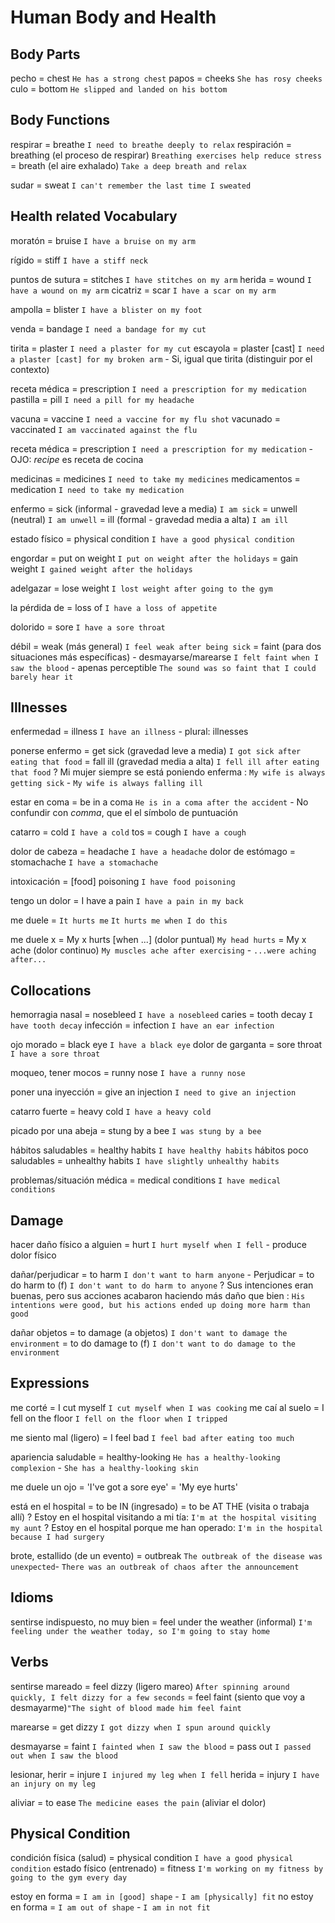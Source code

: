 # Human Body and Health


## Body Parts

pecho = chest `He has a strong chest`
papos = cheeks `She has rosy cheeks`
culo = bottom `He slipped and landed on his bottom`


## Body Functions

respirar = breathe `I need to breathe deeply to relax`
respiración
    = breathing (el proceso de respirar) `Breathing exercises help reduce stress`
    = breath (el aire exhalado) `Take a deep breath and relax`

sudar = sweat `I can't remember the last time I sweated`


## Health related Vocabulary

moratón = bruise `I have a bruise on my arm`

rígido = stiff `I have a stiff neck`

puntos de sutura = stitches `I have stitches on my arm`
herida = wound `I have a wound on my arm`
cicatriz = scar `I have a scar on my arm`

ampolla = blister `I have a blister on my foot`


venda = bandage `I need a bandage for my cut`

tirita = plaster `I need a plaster for my cut`
escayola = plaster [cast] `I need a plaster [cast] for my broken arm`
    - Si, igual que tirita (distinguir por el contexto)

receta médica = prescription `I need a prescription for my medication`
pastilla = pill `I need a pill for my headache`

vacuna = vaccine `I need a vaccine for my flu shot`
vacunado = vaccinated `I am vaccinated against the flu`


receta médica
    = prescription `I need a prescription for my medication`
        - OJO: _recipe_ es receta de cocina

medicinas = medicines `I need to take my medicines`
medicamentos = medication `I need to take my medication`


enfermo
    = sick (informal - gravedad leve a media) `I am sick`
    = unwell (neutral) `I am unwell`
    = ill (formal - gravedad media a alta) `I am ill`


estado físico = physical condition `I have a good physical condition`

engordar
    = put on weight `I put on weight after the holidays`
    = gain weight `I gained weight after the holidays`

adelgazar = lose weight `I lost weight after going to the gym`

la pérdida de = loss of `I have a loss of appetite`

dolorido = sore `I have a sore throat`

débil
    = weak (más general) `I feel weak after being sick`
    = faint (para dos situaciones más específicas)
        - desmayarse/marearse `I felt faint when I saw the blood`
        - apenas perceptible `The sound was so faint that I could barely hear it`


## Illnesses

enfermedad = illness `I have an illness`
    - plural: illnesses

ponerse enfermo
    = get sick (gravedad leve a media) `I got sick after eating that food`
    = fall ill (gravedad media a alta) `I fell ill after eating that food`
    ? Mi mujer siempre se está poniendo enferma : `My wife is always getting sick` - `My wife is always falling ill`

estar en coma = be in a coma `He is in a coma after the accident`
    - No confundir con _comma_, que el el símbolo de puntuación

catarro = cold `I have a cold`
tos = cough `I have a cough`

dolor de cabeza = headache `I have a headache`
dolor de estómago = stomachache `I have a stomachache`

intoxicación = [food] poisoning `I have food poisoning`

tengo un dolor
    = I have a pain `I have a pain in my back`

me duele = `It hurts me` `It hurts me when I do this`

me duele x
    = My x hurts [when ...] (dolor puntual) `My head hurts`
    = My x ache (dolor continuo) `My muscles ache after exercising` - `...were aching after...`


## Collocations

hemorragia nasal = nosebleed `I have a nosebleed`
caries = tooth decay `I have tooth decay`
infección = infection `I have an ear infection`

ojo morado = black eye `I have a black eye`
dolor de garganta = sore throat `I have a sore throat`

moqueo, tener mocos = runny nose `I have a runny nose`

poner una inyección = give an injection `I need to give an injection`

catarro fuerte = heavy cold `I have a heavy cold`

picado por una abeja = stung by a bee `I was stung by a bee`

hábitos saludables = healthy habits `I have healthy habits`
hábitos poco saludables = unhealthy habits `I have slightly unhealthy habits`

problemas/situación médica = medical conditions `I have medical conditions`

## Damage

hacer daño físico a alguien
    = hurt <sbody> `I hurt myself when I fell`
        - produce dolor físico

dañar/perjudicar
    = to harm <sobdy> `I don't want to harm anyone`
        - Perjudicar
    = to do harm to <sbody> (f) `I don't want to do harm to anyone`
    ? Sus intenciones eran buenas, pero sus acciones acabaron haciendo más daño que bien : `His intentions were good, but his actions ended up doing more harm than good`

dañar objetos
    = to damage (a objetos) `I don't want to damage the environment`
    = to do damage to (f) `I don't want to do damage to the environment`


## Expressions

me corté = I cut myself `I cut myself when I was cooking`
me caí al suelo = I fell on the floor `I fell on the floor when I tripped`

me siento mal (ligero) = I feel bad `I feel bad after eating too much`

apariencia saludable = healthy-looking `He has a healthy-looking complexion` - `She has a healthy-looking skin`

me duele un ojo
    = 'I've got a sore eye'
    = 'My eye hurts'

está en el hospital
    = to be IN (ingresado)
    = to be AT THE (visita o trabaja allí)
    ?  Estoy en el hospital visitando a mi tía: `I'm at the hospital visiting my aunt`
    ? Estoy en el hospital porque me han operado: `I'm in the hospital because I had surgery`

brote, estallido (de un evento) = outbreak `The outbreak of the disease was unexpected`- `There was an outbreak of chaos after the announcement`

## Idioms

sentirse indispuesto, no muy bien
    = feel under the weather (informal) `I'm feeling under the weather today, so I'm going to stay home`

## Verbs

sentirse mareado
    = feel dizzy (ligero mareo) `After spinning around quickly, I felt dizzy for a few seconds`
    = feel faint (siento que voy a desmayarme)`"The sight of blood made him feel faint`

marearse = get dizzy `I got dizzy when I spun around quickly`

desmayarse
    = faint `I fainted when I saw the blood`
    = pass out `I passed out when I saw the blood`



lesionar, herir = injure `I injured my leg when I fell`
herida = injury `I have an injury on my leg`

aliviar
    = to ease `The medicine eases the pain` (aliviar el dolor)



## Physical Condition

condición física (salud) = physical condition `I have a good physical condition`
estado físico (entrenado) = fitness `I'm working on my fitness by going to the gym every day`

estoy en forma = `I am in [good] shape` - `I am [physically] fit`
no estoy en forma = `I am out of shape` - `I am in not fit`
